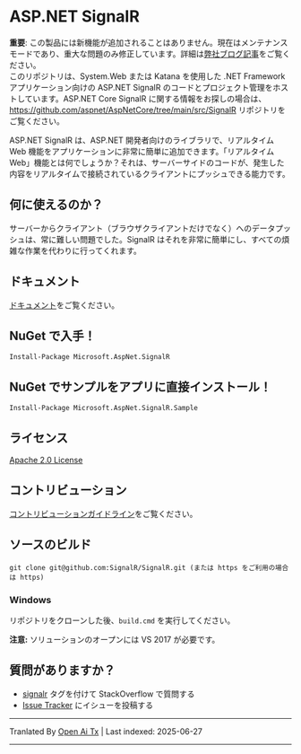 # ASP.NET SignalR

**重要**: この製品には新機能が追加されることはありません。現在はメンテナンスモードであり、重大な問題のみ修正しています。詳細は[弊社ブログ記事](https://devblogs.microsoft.com/aspnet/the-future-of-asp-net-signalr/)をご覧ください。  
このリポジトリは、System.Web または Katana を使用した .NET Framework アプリケーション向けの ASP.NET SignalR のコードとプロジェクト管理をホストしています。ASP.NET Core SignalR に関する情報をお探しの場合は、https://github.com/aspnet/AspNetCore/tree/main/src/SignalR リポジトリをご覧ください。

ASP.NET SignalR は、ASP.NET 開発者向けのライブラリで、リアルタイム Web 機能をアプリケーションに非常に簡単に追加できます。「リアルタイム Web」機能とは何でしょうか？それは、サーバーサイドのコードが、発生した内容をリアルタイムで接続されているクライアントにプッシュできる能力です。

## 何に使えるのか？
サーバーからクライアント（ブラウザクライアントだけでなく）へのデータプッシュは、常に難しい問題でした。SignalR はそれを非常に簡単にし、すべての煩雑な作業を代わりに行ってくれます。

## ドキュメント
[ドキュメント](https://docs.microsoft.com/aspnet/signalr/overview/getting-started/introduction-to-signalr)をご覧ください。

## NuGet で入手！

    Install-Package Microsoft.AspNet.SignalR

## NuGet でサンプルをアプリに直接インストール！

    Install-Package Microsoft.AspNet.SignalR.Sample

## ライセンス
[Apache 2.0 License](https://raw.githubusercontent.com/SignalR/SignalR/main/LICENSE.txt)

## コントリビューション

[コントリビューションガイドライン](https://raw.githubusercontent.com/SignalR/SignalR/main/CONTRIBUTING.md)をご覧ください。

## ソースのビルド

```
git clone git@github.com:SignalR/SignalR.git (または https をご利用の場合は https)
```

### Windows
リポジトリをクローンした後、`build.cmd` を実行してください。

**注意:** ソリューションのオープンには VS 2017 が必要です。

## 質問がありますか？
* [signalr](https://stackoverflow.com/questions/tagged/signalr) タグを付けて StackOverflow で質問する
* [Issue Tracker](https://github.com/SignalR/SignalR/issues) にイシューを投稿する

---

Tranlated By [Open Ai Tx](https://github.com/OpenAiTx/OpenAiTx) | Last indexed: 2025-06-27

---